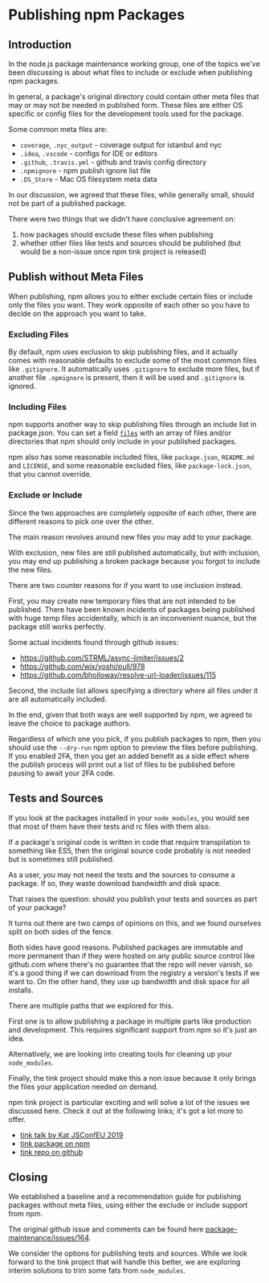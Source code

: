 # Publishing npm Packages

## Introduction

In the node.js package maintenance working group, one of the topics we've been discussing is about what files to include or exclude when publishing npm packages.

In general, a package's original directory could contain other meta files that may or may not be needed in published form. These files are either OS specific or config files for the development tools used for the package.

Some common meta files are:

- `coverage`, `.nyc_output` - coverage output for istanbul and nyc
- `.idea`, `.vscode` - configs for IDE or editors
- `.github`, `.travis.yml` - github and travis config directory
- `.npmignore` - npm publish ignore list file
- `.DS_Store` - Mac OS filesystem meta data

In our discussion, we agreed that these files, while generally small, should not be part of a published package.

There were two things that we didn't have conclusive agreement on:

1. how packages should exclude these files when publishing
1. whether other files like tests and sources should be published (but would be a non-issue once npm tink project is released)

## Publish without Meta Files

When publishing, npm allows you to either exclude certain files or include only the files you want. They work opposite of each other so you have to decide on the approach you want to take.

### Excluding Files

By default, npm uses exclusion to skip publishing files, and it actually comes with reasonable defaults to exclude some of the most common files like `.gitignore`. It automatically uses `.gitignore` to exclude more files, but if another file `.npmignore` is present, then it will be used and `.gitignore` is ignored.

### Including Files

npm supports another way to skip publishing files through an include list in package.json. You can set a field [`files`](https://docs.npmjs.com/files/package.json#files) with an array of files and/or directories that npm should only include in your published packages.

npm also has some reasonable included files, like `package.json`, `README.md` and `LICENSE`, and some reasonable excluded files, like `package-lock.json`, that you cannot override.

### Exclude or Include

Since the two approaches are completely opposite of each other, there are different reasons to pick one over the other.

The main reason revolves around new files you may add to your package.

With exclusion, new files are still published automatically, but with inclusion, you may end up publishing a broken package because you forgot to include the new files.

There are two counter reasons for if you want to use inclusion instead.

First, you may create new temporary files that are not intended to be published. There have been known incidents of packages being published with huge temp files accidentally, which is an inconvenient nuance, but the package still works perfectly.

Some actual incidents found through github issues:

- https://github.com/STRML/async-limiter/issues/2
- https://github.com/wix/yoshi/pull/978
- https://github.com/bholloway/resolve-url-loader/issues/115

Second, the include list allows specifying a directory where all files under it are all automatically included.

In the end, given that both ways are well supported by npm, we agreed to leave the choice to package authors.

Regardless of which one you pick, if you publish packages to npm, then you should use the `--dry-run` npm option to preview the files before publishing. If you enabled 2FA, then you get an added benefit as a side effect where the publish process will print out a list of files to be published before pausing to await your 2FA code.

## Tests and Sources

If you look at the packages installed in your `node_modules`, you would see that most of them have their tests and rc files with them also.

If a package's original code is written in code that require transpilation to something like ES5, then the original source code probably is not needed but is sometimes still published.

As a user, you may not need the tests and the sources to consume a package. If so, they waste download bandwidth and disk space.

That raises the question: should you publish your tests and sources as part of your package?

It turns out there are two camps of opinions on this, and we found ourselves split on both sides of the fence.

Both sides have good reasons. Published packages are immutable and more permanent than if they were hosted on any public source control like github.com where there's no guarantee that the repo will never vanish, so it's a good thing if we can download from the registry a version's tests if we want to. On the other hand, they use up bandwidth and disk space for all installs.

There are multiple paths that we explored for this.

First one is to allow publishing a package in multiple parts like production and development. This requires significant support from npm so it's just an idea.

Alternatively, we are looking into creating tools for cleaning up your `node_modules`.

Finally, the tink project should make this a non issue because it only brings the files your application needed on demand.

npm tink project is particular exciting and will solve a lot of the issues we discussed here. Check it out at the following links; it's got a lot more to offer.

- [tink talk by Kat JSConfEU 2019](https://youtu.be/SHIci8-6_gs)
- [tink package on npm](https://www.npmjs.com/package/tink)
- [tink repo on github](https://github.com/npm/tink)

## Closing

We established a baseline and a recommendation guide for publishing packages without meta files, using either the exclude or include support from npm.

The original github issue and comments can be found here [package-maintenance/issues/164](https://github.com/nodejs/package-maintenance/issues/164).

We consider the options for publishing tests and sources. While we look forward to the tink project that will handle this better, we are exploring interim solutions to trim some fats from `node_modules`.
